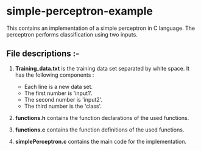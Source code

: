 # simple-perceptron-example
This contains an implementation of a simple perceptron in C language. The perceptron performs classification using two inputs.

## File descriptions :-
1. **Training_data.txt** is the training data set separated by white space. It has the following components :
      - Each line is a new data set.
      - The first number is 'input1'.
      - The second number is 'input2'.
      - The third number is the 'class'.
     
2. **functions.h** contains the function declarations of the used functions.

3. **functions.c** contains the function definitions of the used functions.

4. **simplePerceptron.c** contains the main code for the implementation.
